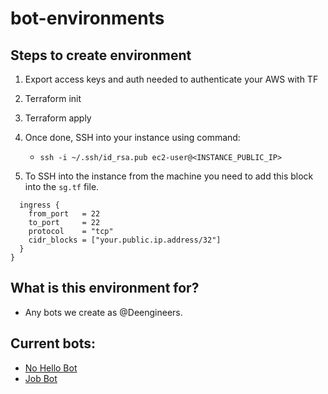 # bot-environments

## Steps to create environment

1. Export access keys and auth needed to authenticate your AWS with TF

2. Terraform init

3. Terraform apply

4. Once done, SSH into your instance using command:
    - `ssh -i ~/.ssh/id_rsa.pub ec2-user@<INSTANCE_PUBLIC_IP>`

5. To SSH into the instance from the machine you need to add this block into the `sg.tf` file.

```
  ingress {
    from_port   = 22
    to_port     = 22
    protocol    = "tcp"
    cidr_blocks = ["your.public.ip.address/32"]
  }
}
```

## What is this environment for?

- Any bots we create as @Deengineers.



## Current bots:

- [No Hello Bot](https://github.com/Deengineers/no-hello-bot)
- [Job Bot](https://github.com/Deengineers/discord-job-bot)